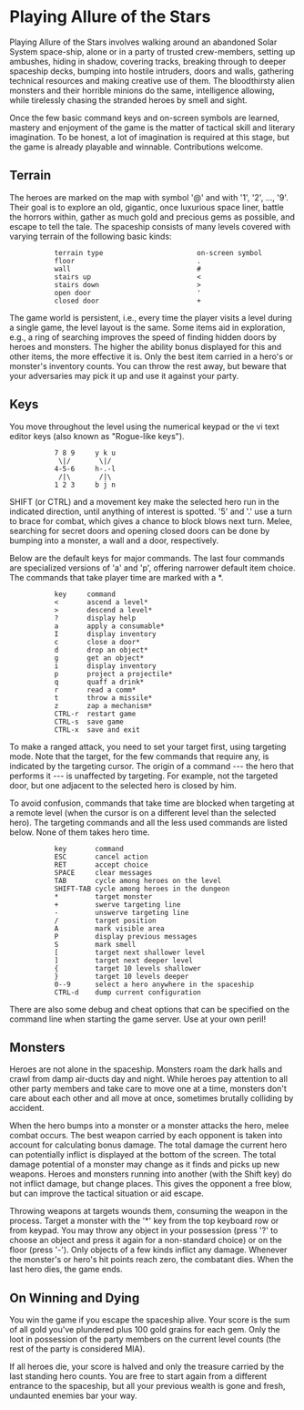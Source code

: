 Playing Allure of the Stars
===========================

Playing Allure of the Stars involves walking around an abandoned
Solar System space-ship, alone or in a party of trusted crew-members,
setting up ambushes, hiding in shadow, covering tracks,
breaking through to deeper spaceship decks, bumping into
hostile intruders, doors and walls, gathering technical resources
and making creative use of them. The bloodthirsty alien monsters
and their horrible minions do the same, intelligence allowing,
while tirelessly chasing the stranded heroes by smell and sight.

Once the few basic command keys and on-screen symbols are learned,
mastery and enjoyment of the game is the matter of tactical skill
and literary imagination. To be honest, a lot of imagination is required
at this stage, but the game is already playable and winnable.
Contributions welcome.


Terrain
-------

The heroes are marked on the map with symbol '@' and with '1', '2', ..., '9'.
Their goal is to explore an old, gigantic, once luxurious space liner,
battle the horrors within, gather as much gold and precious gems
as possible, and escape to tell the tale. The spaceship consists
of many levels covered with varying terrain of the following basic kinds:

               terrain type                       on-screen symbol
               floor                              .
               wall                               #
               stairs up                          <
               stairs down                        >
               open door                          '
               closed door                        +

The game world is persistent, i.e., every time the player visits a level
during a single game, the level layout is the same. Some items
aid in exploration, e.g., a ring of searching improves the speed
of finding hidden doors by heroes and monsters. The higher the ability
bonus displayed for this and other items, the more effective it is.
Only the best item carried in a hero's or monster's inventory counts.
You can throw the rest away, but beware that your adversaries may pick it up
and use it against your party.


Keys
----

You move throughout the level using the numerical keypad or
the vi text editor keys (also known as "Rogue-like keys").

               7 8 9     y k u
                \|/       \|/
               4-5-6     h-.-l
                /|\       /|\
               1 2 3     b j n

SHIFT (or CTRL) and a movement key make the selected hero run in the indicated
direction, until anything of interest is spotted. '5' and '.' use a turn
to brace for combat, which gives a chance to block blows next turn.
Melee, searching for secret doors and opening closed doors can be done
by bumping into a monster, a wall and a door, respectively.

Below are the default keys for major commands. The last four commands
are specialized versions of 'a' and 'p', offering narrower default item choice.
The commands that take player time are marked with a *.

               key     command
               <       ascend a level*
               >       descend a level*
               ?       display help
               a       apply a consumable*
               I       display inventory
               c       close a door*
               d       drop an object*
               g       get an object*
               i       display inventory
               p       project a projectile*
               q       quaff a drink*
               r       read a comm*
               t       throw a missile*
               z       zap a mechanism*
               CTRL-r  restart game
               CTRL-s  save game
               CTRL-x  save and exit

To make a ranged attack, you need to set your target first, using
targeting mode. Note that the target, for the few commands that require any,
is indicated by the targeting cursor. The origin of a command
--- the  hero that performs it --- is unaffected by targeting. For example,
not the targeted door, but one adjacent to the selected hero is closed by him.

To avoid confusion, commands that take time are blocked when targeting
at a remote level (when the cursor is on a different level
than the selected hero). The targeting commands and all the less used
commands are listed below. None of them takes hero time.

               key       command
               ESC       cancel action
               RET       accept choice
               SPACE     clear messages
               TAB       cycle among heroes on the level
               SHIFT-TAB cycle among heroes in the dungeon
               *         target monster
               +         swerve targeting line
               -         unswerve targeting line
               /         target position
               A         mark visible area
               P         display previous messages
               S         mark smell
               [         target next shallower level
               ]         target next deeper level
               {         target 10 levels shallower
               }         target 10 levels deeper
               0--9      select a hero anywhere in the spaceship
               CTRL-d    dump current configuration

There are also some debug and cheat options that can be specified
on the command line when starting the game server. Use at your own peril!


Monsters
--------

Heroes are not alone in the spaceship. Monsters roam the dark halls
and crawl from damp air-ducts day and night. While heroes pay attention
to all other party members and take care to move one at a time,
monsters don't care about each other and all move at once,
sometimes brutally colliding by accident.

When the hero bumps into a monster or a monster attacks the hero,
melee combat occurs. The best weapon carried by each opponent
is taken into account for calculating bonus damage. The total damage
the current hero can potentially inflict is displayed at the bottom
of the screen. The total damage potential of a monster may change
as it finds and picks up new weapons. Heroes and monsters running
into another (with the Shift key) do not inflict damage, but change places.
This gives the opponent a free blow, but can improve the tactical situation
or aid escape.

Throwing weapons at targets wounds them, consuming the weapon in the process.
Target a monster with the '*' key from the top keyboard row or from keypad.
You may throw any object in your possession (press '?' to choose
an object and press it again for a non-standard choice) or on the floor
(press '-'). Only objects of a few kinds inflict any damage.
Whenever the monster's or hero's hit points reach zero, the combatant dies.
When the last hero dies, the game ends.


On Winning and Dying
--------------------

You win the game if you escape the spaceship alive. Your score is
the sum of all gold you've plundered plus 100 gold grains for each gem.
Only the loot in possession of the party members on the current level
counts (the rest of the party is considered MIA).

If all heroes die, your score is halved and only the treasure carried
by the last standing hero counts. You are free to start again
from a different entrance to the spaceship, but all your previous wealth
is gone and fresh, undaunted enemies bar your way.
